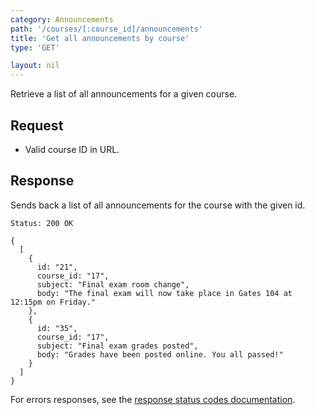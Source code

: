 ```yaml
---
category: Announcements
path: '/courses/[:course_id]/announcements'
title: 'Get all announcements by course'
type: 'GET'

layout: nil
---
```


Retrieve a list of all announcements for a given course.

## Request

* Valid course ID in URL.

## Response

Sends back a list of all announcements for the course with the given id.

```Status: 200 OK```
```
{
  [
    {
      id: "21",
      course_id: "17",
      subject: "Final exam room change",
      body: "The final exam will now take place in Gates 104 at 12:15pm on Friday."
    },
    {
      id: "35",
      course_id: "17",
      subject: "Final exam grades posted",
      body: "Grades have been posted online. You all passed!"
    }
  ]
}
```

For errors responses, see the [response status codes documentation](#response-status-codes).
